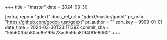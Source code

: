+++
title = "master"
date = 2024-03-30

[extra]
repo = "gdext"
docs_rel_url = "gdext/master/godot"
pr_url = "https://github.com/godot-rust/gdext"
pr_author = ""
sort_key = 9999-01-01
date_time = 2024-03-30T23:17:39Z
commit_sha = "55b60fbbb80ad8e199a23ac659ba8194f61e6060"
+++


